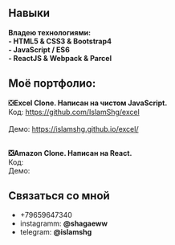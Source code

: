 ### 

<!--
**IslamShg/IslamShg** is a ✨ _special_ ✨ repository because its `README.md` (this file) appears on your GitHub profi
-->

<h2> Навыки </h2>
<b>Владею технологиями:</b>
<br><b>- HTML5 & CSS3 & Bootstrap4</b>
<br><b>- JavaScript / ES6</b>
<br><b>- ReactJS & Webpack & Parcel</b>

<h2>Моё портфолио:</h2>  

❎<b>Excel Clone. Написан на чистом JavaScript. </b> 
<br>Код: https://github.com/IslamShg/excel										
<br>Демо: https://islamshg.github.io/excel/

<br><b>❎Amazon Clone. Написан на React.</b>
<br>Код:
<br>Демо:


<h2>Связаться со мной</h2>
<ul>
  <li>+79659647340</li>
  <li>instagramm: <b>@shagaeww</b></li>
  <li>telegram: <b>@islamshg </b></li>
</ul>
